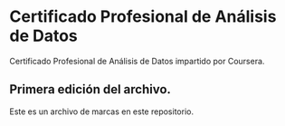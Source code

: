 # Certificado Profesional de Análisis de Datos
Certificado Profesional de Análisis de Datos impartido por Coursera.

## Primera edición del archivo.
Este es un archivo de marcas en este repositorio.
